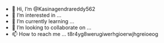 - 👋 Hi, I’m @Kasinagendrareddy562
- 👀 I’m interested in ...
- 🌱 I’m currently learning ...
- 💞️ I’m looking to collaborate on ...
- 📫 How to reach me ...
t8r4yg8werugiwerhgioerwjhgreioeog
<!---
Kasinagendrareddy562/Kasinagendrareddy562 is a ✨ special ✨ repository because its `README.md` (this file) appears on your GitHub profile.
You can click the Preview link to take a look at your changes.
--->
